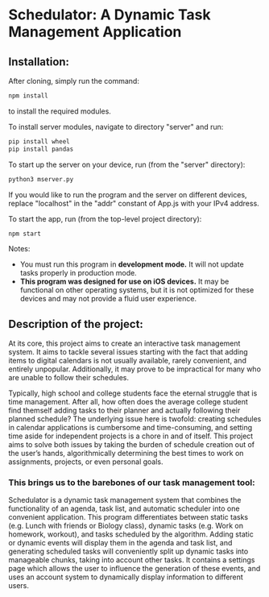 # Schedulator: A Dynamic Task Management Application

## Installation:

After cloning, simply run the command:
```bash
npm install
```
to install the required modules.

To install server modules, navigate to directory "server" and run:
```bash
pip install wheel
pip install pandas
```

To start up the server on your device, run (from the "server" directory):
```bash
python3 mserver.py
```

If you would like to run the program and the server on different devices, replace "localhost" in the "addr" constant of App.js with your IPv4 address.

To start the app, run (from the top-level project directory):
```bash
npm start
```
Notes: 
- You must run this program in **development mode.** It will not update tasks properly in production mode.
- **This program was designed for use on iOS devices.** It may be functional on other operating systems, but it is not optimized for these devices and may not provide a fluid user experience.

## Description of the project:

At its core, this project aims to create an interactive task management system. It aims to tackle several issues starting with the fact that adding items to digital calendars is not usually available, rarely convenient, and entirely unpopular. Additionally, it may prove to be impractical for many who are unable to follow their schedules.

Typically, high school and college students face the eternal struggle that is time management. After all, how often does the average college student find themself adding tasks to their planner and actually following their planned schedule? The underlying issue here is twofold: creating schedules in calendar applications is cumbersome and time-consuming, and setting time aside for independent projects is a chore in and of itself. This project aims to solve both issues by taking the burden of schedule creation out of the user’s hands, algorithmically determining the best times to work on assignments, projects, or even personal goals. 

### This brings us to the barebones of our task management tool:

Schedulator is a dynamic task management system that combines the functionality of an agenda, task list, and automatic scheduler into one convenient application. This program differentiates between static tasks (e.g. Lunch with friends or Biology class), dynamic tasks (e.g. Work on homework, workout), and tasks scheduled by the algorithm. Adding static or dynamic events will display them in the agenda and task list, and generating scheduled tasks will conveniently split up dynamic tasks into manageable chunks, taking into account other tasks. It contains a settings page which allows the user to influence the generation of these events, and uses an account system to dynamically display information to different users. 